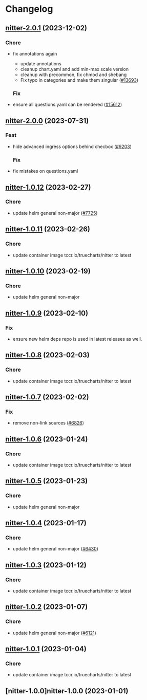 # Changelog



## [nitter-2.0.1](https://github.com/truecharts/charts/compare/nitter-2.0.0...nitter-2.0.1) (2023-12-02)

### Chore

- fix annotations again
  - update annotations
  - cleanup chart.yaml and add min-max scale version
  - cleanup with precommon, fix chmod and shebang
  - Fix typo in categories and make them singular ([#13693](https://github.com/truecharts/charts/issues/13693))
  
  ### Fix

- ensure all questions.yaml can be rendered ([#15612](https://github.com/truecharts/charts/issues/15612))
  
  














## [nitter-2.0.0](https://github.com/truecharts/charts/compare/nitter-1.0.12...nitter-2.0.0) (2023-07-31)

### Feat

- hide advanced ingress options behind checbox ([#9203](https://github.com/truecharts/charts/issues/9203))
  
  ### Fix

- fix mistakes on questions.yaml
  
  


## [nitter-1.0.12](https://github.com/truecharts/charts/compare/nitter-1.0.11...nitter-1.0.12) (2023-02-27)

### Chore

- update helm general non-major ([#7725](https://github.com/truecharts/charts/issues/7725))
  
  


## [nitter-1.0.11](https://github.com/truecharts/charts/compare/nitter-1.0.10...nitter-1.0.11) (2023-02-26)

### Chore

- update container image tccr.io/truecharts/nitter to latest
  
  


## [nitter-1.0.10](https://github.com/truecharts/charts/compare/nitter-1.0.9...nitter-1.0.10) (2023-02-19)

### Chore

- update helm general non-major
  
  


## [nitter-1.0.9](https://github.com/truecharts/charts/compare/nitter-1.0.8...nitter-1.0.9) (2023-02-10)

### Fix

- ensure new helm deps repo is used in latest releases as well.
  
  


## [nitter-1.0.8](https://github.com/truecharts/charts/compare/nitter-1.0.7...nitter-1.0.8) (2023-02-03)

### Chore

- update container image tccr.io/truecharts/nitter to latest
  
  


## [nitter-1.0.7](https://github.com/truecharts/charts/compare/nitter-1.0.6...nitter-1.0.7) (2023-02-02)

### Fix

- remove non-link sources ([#6826](https://github.com/truecharts/charts/issues/6826))
  
  


## [nitter-1.0.6](https://github.com/truecharts/charts/compare/nitter-1.0.5...nitter-1.0.6) (2023-01-24)

### Chore

- update container image tccr.io/truecharts/nitter to latest
  
  


## [nitter-1.0.5](https://github.com/truecharts/charts/compare/nitter-1.0.4...nitter-1.0.5) (2023-01-23)

### Chore

- update helm general non-major
  
  


## [nitter-1.0.4](https://github.com/truecharts/charts/compare/nitter-1.0.3...nitter-1.0.4) (2023-01-17)

### Chore

- update helm general non-major ([#6430](https://github.com/truecharts/charts/issues/6430))
  
  


## [nitter-1.0.3](https://github.com/truecharts/charts/compare/nitter-1.0.2...nitter-1.0.3) (2023-01-12)

### Chore

- update container image tccr.io/truecharts/nitter to latest
  
  


## [nitter-1.0.2](https://github.com/truecharts/charts/compare/nitter-1.0.1...nitter-1.0.2) (2023-01-07)

### Chore

- update helm general non-major ([#6121](https://github.com/truecharts/charts/issues/6121))
  
  


## [nitter-1.0.1](https://github.com/truecharts/charts/compare/nitter-1.0.0...nitter-1.0.1) (2023-01-04)

### Chore

- update container image tccr.io/truecharts/nitter to latest
  
  


## [nitter-1.0.0]nitter-1.0.0 (2023-01-01)

